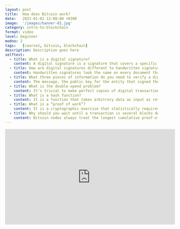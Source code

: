 ```yaml
---
layout: post
title:  How does Bitcoin work?
date:   2021-01-02 12:00:00 +0300
image:  '/images/banner-01.jpg'
category: intro-to-blockchain
format: video
level: beginner
modno: 2
tags:   [course1, bitcoin, blockchain]
description: Description goes here
selftest:
  - title: What is a digital signature?
    content: A digital signature is a signature that covers a specific message with a specific private key.
  - title: How are digital signatures different to handwritten signatures?
    content: Handwritten signatures look the same on every document that they appear. Digital signatures are specific to the document, or message, that they sign.
  - title: What three pieces of information do you need to verify a digital signature?
    content: The message, the public key for the entity that signed the message, and the signature itself.
  - title: What is the double-spend problem?
    content: It’s trivial to make perfect copies of digital transactions. For any electronic money system, the double-spend problem refers to trying to prevent the transaction “Alice pays $100” from being used over and over again. This is typically solved using a centralised ledger (i.e. a bank). Bitcoin solves the double-spend problem without requiring a centralised authority controlling the ledger.
  - title: What is a hash function?
    content: It is a function that takes arbitrary data as input as returns a number that i) appears to be randomly generated, ii) cannot be “reversed” without an infeasible amount of work. Essentially, a hash function is a one-way function that returns a summary, or digest of the input data that is indistinguishable from a random result.
  - title: What is a “proof of work”?
    content: It is a cryptographic exercise that statistically requires a predetermined amount of effort to produce, but very little effort to verify. For example, you might require someone to hash a list of transactions along with a number (called a nonce) that produces a digest that starts with 30 zeros. Because hash functions are one-way functions, you know that someone had to do 2^20 (roughly 1,000,000,000) hashes, on average, to generate that hash. When they present the proof, you have to do exactly one hash, using the provided nonce, to verify the claimed proof of work.
  - title: Why should you wait until a transaction is several blocks deep in the chain before accepting it?
    content: Bitcoin nodes always treat the longest cumulative proof-of-work chain as the true record of the bitcoin ledger. It’s possible for a block to get overtaken by a competing chain, in which case transactions on the losing chain would be “reversed” if they’re not also on the alternative chain. The deeper on the blockchain a transaction is, the less likely that enough proof of work will be generated to rewrite this section of the blockchain.
---
```


<iframe width="560" height="315" src="https://www.youtube.com/embed/bBC-nXj3Ng4" title="YouTube video player" frameborder="0" allow="accelerometer; autoplay; clipboard-write; encrypted-media; gyroscope; picture-in-picture" allowfullscreen></iframe>
